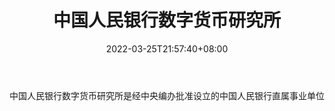 ﻿---
weight: 
title: "中国人民银行数字货币研究所"
description: "中国人民银行数字货币研究所是经中央编办批准设立的中国人民银行直属事业单位"
date: 2022-03-25T21:57:40+08:00
lastmod: 2022-03-25T16:45:40+08:00
draft: false
authors: ["Metabd"]
featuredImage: "zhongguorenminyinxingshuzihuobiyanjiusuo.png"
link: ""
tags: ["研究机构","中国人民银行数字货币研究所"]
categories: ["navigation"]
navigation: ["研究机构"]
lightgallery: true
toc: true
pinned: false
recommend: false
recommend1: false
---
中国人民银行数字货币研究所是经中央编办批准设立的中国人民银行直属事业单位
